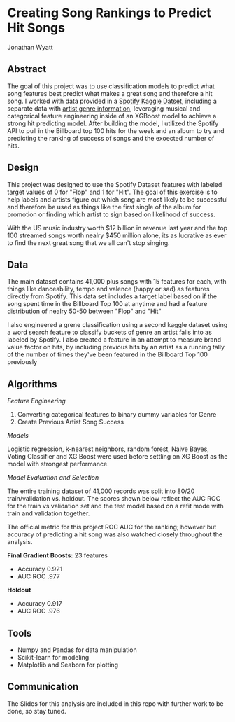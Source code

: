 # Creating Song Rankings to Predict Hit Songs
Jonathan Wyatt

## Abstract
The goal of this project was to use classification models to predict what song features best predict what makes a great song and therefore a hit song. I worked with data provided in a [Spotify Kaggle Datset](https://www.kaggle.com/theoverman/the-spotify-hit-predictor-dataset), including a separate data with [artist genre information](https://www.kaggle.com/yamaerenay/spotify-dataset-19212020-160k-tracks?select=tracks.csv), leveraging musical and categorical feature engineering inside of an XGBoost model to achieve a strong hit predicting model. After building the model, I utilized the Spotify API to pull in the Billboard top 100 hits for the week and an album to try and predicting the ranking of success of songs and the exoected number of hits. 

## Design
This project was designed to use the Spotify Dataset features with labeled target values of 0 for "Flop" and 1 for "Hit".  The goal of this exercise is to help labels and artists figure out which song are most likely to be successful and therefore be used as things like the first single of the album for promotion or finding which artist to sign based on likelihood of success.  

With the US music industry worth $12 billion in revenue last year and the top 100 streamed songs worth nealry $450 million alone, its as lucrative as ever to find the next great song that we all can't stop singing. 

## Data
The main dataset contains 41,000 plus songs with 15 features for each, with things like danceability, tempo and valence (happy or sad) as features directly from Spotify.  This data set includes a target label based on if the song spent time in the Billboard Top 100 at anytime and had a feature distribution of nealry 50-50 between "Flop" and "Hit"

I also engineered a grene classification using a second kaggle dataset using a word search feature to classify buckets of genre an artist falls into as labeled by Spotify. I also created a feature in an attempt to measure brand value factor on hits, by including previous hits by an artist as a running tally of the number of times they've been featured in the Billboard Top 100 previously


## Algorithms

*Feature Engineering*
1. Converting categorical features to binary dummy variables for Genre
3. Create Previous Artist Song Success

*Models*
  
Logistic regression, k-nearest neighbors, random forest, Naive Bayes, Voting Classifier and XG Boost were used before settling on XG Boost as the model with strongest performance. 

*Model Evaluation and Selection*
  
The entire training dataset of 41,000 records was split into 80/20 train/validation vs. holdout.  The scores shown below reflect the AUC ROC for the train vs validation set and the test model based on a refit mode with train and validation together.

The official metric for this project ROC AUC for the ranking; however but accuracy of predicting a hit song was also watched closely throughout the analysis.

**Final Gradient Boosts:** 23 features 
   - Accuracy 0.921
   - AUC ROC .977

**Holdout** 
   - Accuracy 0.917
   - AUC ROC .976

## Tools
- Numpy and Pandas for data manipulation
- Scikit-learn for modeling
- Matplotlib and Seaborn for plotting


## Communication
The Slides for this analysis are included in this repo with further work to be done, so stay tuned. 
